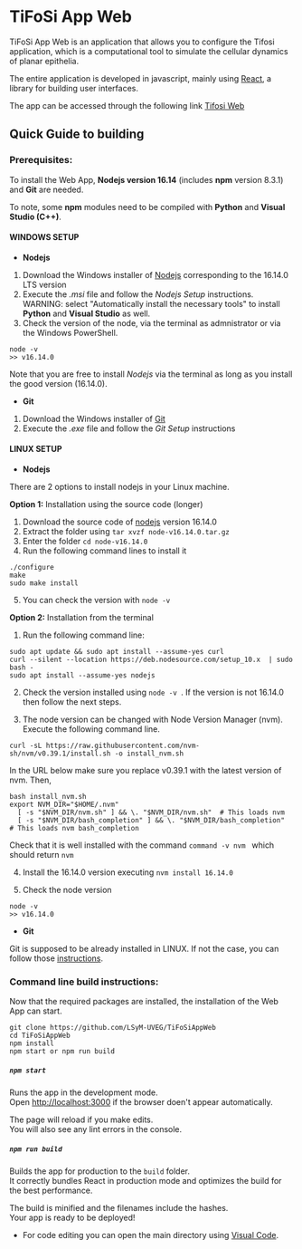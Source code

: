 # TiFoSi App Web
TiFoSi App Web is an application that allows you to configure the Tifosi application, which is a computational tool to simulate the cellular dynamics of planar epithelia.

The entire application is developed in javascript, mainly using [React](https://reactjs.org/), a library for building user interfaces.

The app can be accessed through the following link [Tifosi Web](https://lsymserver.uv.es/lsym/Tifosi)

## Quick Guide to building

### Prerequisites:
To install the Web App, **Nodejs version 16.14** (includes **npm** version 8.3.1) and **Git** are needed. 

To note, some **npm** modules need to be compiled with **Python** and **Visual Studio (C++)**. 
 
#### WINDOWS SETUP

* **Nodejs**
1) Download the Windows installer of [Nodejs](https://nodejs.org/) corresponding to the 16.14.0 LTS version 
2) Execute the _.msi_ file and follow the _Nodejs Setup_ instructions. \
WARNING: select "Automatically install the necessary tools" to install **Python** and **Visual Studio** as well. 
3) Check the version of the node, via the terminal as admnistrator or via the Windows PowerShell. 
 ```console 
 node -v  
>> v16.14.0 
```

Note that you are free to install _Nodejs_ via the terminal as long as you install the good version (16.14.0). 

* **Git** 
1) Download the Windows installer of [Git](https://gitforwindows.org/) 
2) Execute the _.exe_ file and follow the _Git Setup_ instructions
 

#### LINUX SETUP

* **Nodejs** 

There are 2 options to install nodejs in your Linux machine.

**Option 1:** Installation using the source code (longer)
1) Download the source code of [nodejs](https://nodejs.org/en/download/) version 16.14.0
2) Extract the folder using ```tar xvzf node-v16.14.0.tar.gz```
3) Enter the folder ```cd node-v16.14.0```
4) Run the following command lines to install it
```console
./configure
make
sudo make install
```
5) You can check the version with ```node -v```

**Option 2:** Installation from the terminal 
 1) Run the following command line: 
```console 
sudo apt update && sudo apt install --assume-yes curl
curl --silent --location https://deb.nodesource.com/setup_10.x  | sudo bash -
sudo apt install --assume-yes nodejs
```
2) Check the version installed using ```node -v ```. If the version is not 16.14.0 then follow the next steps.

3) The node version can be changed with Node Version Manager (nvm). Execute the following command line. 
```console 
curl -sL https://raw.githubusercontent.com/nvm-sh/nvm/v0.39.1/install.sh -o install_nvm.sh
```

In the URL below make sure you replace v0.39.1 with the latest version of nvm. Then, 

```console 
bash install_nvm.sh
export NVM_DIR="$HOME/.nvm"
  [ -s "$NVM_DIR/nvm.sh" ] && \. "$NVM_DIR/nvm.sh"  # This loads nvm
  [ -s "$NVM_DIR/bash_completion" ] && \. "$NVM_DIR/bash_completion"  # This loads nvm bash_completion
```
Check that it is well installed with the command ```command -v nvm ``` which should return ```nvm ```

4) Install the 16.14.0 version executing ```nvm install 16.14.0```

5) Check the node version
```console 
node -v 
>> v16.14.0 
```

* **Git** 

Git is supposed to be already installed in LINUX. If not the case, you can follow those [instructions](https://git-scm.com/download/linux).

 
### Command line build instructions:

Now that the required packages are installed, the installation of the Web App can start. 
```console
git clone https://github.com/LSyM-UVEG/TiFoSiAppWeb
cd TiFoSiAppWeb
npm install
npm start or npm run build
```

##### `npm start`

Runs the app in the development mode.\
Open [http://localhost:3000](http://localhost:3000) if the browser doen't appear automatically. 

The page will reload if you make edits.\
You will also see any lint errors in the console.

##### `npm run build`

Builds the app for production to the `build` folder.\
It correctly bundles React in production mode and optimizes the build for the best performance.

The build is minified and the filenames include the hashes.\
Your app is ready to be deployed!

- For code editing you can open the main directory using [Visual Code](https://code.visualstudio.com/).

